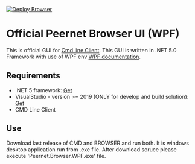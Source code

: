 [![Deploy Browser](https://github.com/PeernetOfficial/Browser/actions/workflows/deploy-Browser.yml/badge.svg)](https://github.com/PeernetOfficial/Browser/actions/workflows/deploy-Browser.yml)

# Official Peernet Browser UI (WPF)
This is official GUI for [Cmd line Client](https://github.com/PeernetOfficial/Cmd). 
This GUI is written in .NET 5.0 Framework with use of WPF env [WPF documentation](https://docs.microsoft.com/en-us/dotnet/desktop/wpf/?view=netdesktop-5.0). 

## Requirements
- .NET 5 framework: [Get](https://dotnet.microsoft.com/download/dotnet/5.0)
- VisualStudio - version >= 2019 (ONLY for develop and build solution): [Get](https://visualstudio.microsoft.com/pl/downloads/)
- CMD Line Client


## Use
Download last release of CMD and BROWSER and run both.
It is windows desktop application run from .exe file. 
After download soruce please execute 'Peernet.Browser.WPF.exe' file.